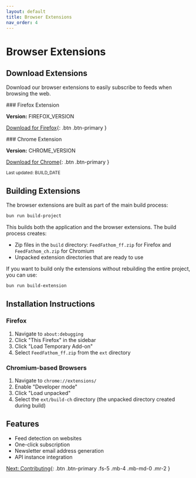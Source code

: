 ```yaml
---
layout: default
title: Browser Extensions
nav_order: 4
---
```


# Browser Extensions

## Download Extensions

Download our browser extensions to easily subscribe to feeds when browsing the web.

<div class="download-container" markdown="1">
### Firefox Extension

**Version:** FIREFOX_VERSION

[Download for Firefox](FIREFOX_DOWNLOAD_URL){: .btn .btn-primary }
</div>

<div class="download-container" markdown="1">
### Chrome Extension

**Version:** CHROME_VERSION

[Download for Chrome](CHROME_DOWNLOAD_URL){: .btn .btn-primary }
</div>

<small>Last updated: BUILD_DATE</small>

## Building Extensions

The browser extensions are built as part of the main build process:

```bash
bun run build-project
```

This builds both the application and the browser extensions. The build process creates:

- Zip files in the `build` directory: `FeedFathom_ff.zip` for Firefox and `FeedFathom_ch.zip` for Chromium
- Unpacked extension directories that are ready to use

If you want to build only the extensions without rebuilding the entire project, you can use:

```bash
bun run build-extension
```

## Installation Instructions

### Firefox

1. Navigate to `about:debugging`
2. Click "This Firefox" in the sidebar
3. Click "Load Temporary Add-on"
4. Select `FeedFathom_ff.zip` from the `ext` directory

### Chromium-based Browsers

1. Navigate to `chrome://extensions/`
2. Enable "Developer mode"
3. Click "Load unpacked"
4. Select the `ext/build-ch` directory (the unpacked directory created during build)

## Features

- Feed detection on websites
- One-click subscription
- Newsletter email address generation
- API instance integration

[Next: Contributing](./contributing.md){: .btn .btn-primary .fs-5 .mb-4 .mb-md-0 .mr-2 }
